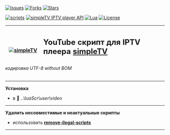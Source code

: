 [![Issues][badge-issues]][Issues]
[![Forks][badge-forks]][Forks]
[![Stars][badge-stars]][Stars]

[![scripts][badge-scripts]][Scripts]
[![simpleTV IPTV player API][badge-simpletvapi]][simpleTV API]
[![Lua][badge-lua]][Lua]
[![License][badge-license]][License]

<div class="table sectionedit1">
<table class="inline" style="height: 107px;" width="586">
<tbody>
<tr class="row0">
<th class="col0" style="width: 96.0167px;"><a href="http://iptv.gen12.net/"><img class="media" src="http://iptv.gen12.net/dokuwiki/lib/exe/fetch.php?cache=&amp;media=mantis:simpletv:cb0ur-wpg7e.png" alt="simpleTV" /></a></th>
<th class="col1 rightalign" style="width: 473.983px;" colspan="3">
<h2 style="text-align: left;"><strong class="">YouTube скрипт для IPTV плеера <a class="urlextern" title="http://iptv.gen12.net" href="http://iptv.gen12.net" target="_tab" rel="nofollow noopener">simpleTV</a></strong></h2><p>0.5.0 b12.7.5 (x32/x64 vlc 3.0.11)</p>
</th>
</tr>
</tbody>
</table>
</div>

###### кодировка UTF-8 without BOM
---------------------------------------------
**Установка**
 - в :file_folder: _..\luaScr\user\video_
---------------------------------------------
**Удалить несовместимые и неактуальные скрипты**
- использовать **[remove-ilegal-scripts][remove]**
---------------------------------------------

[Issues]: https://github.com/Nexterr/simpleTV-youtube/issues "Issues"
[Forks]: https://github.com/Nexterr/simpleTV-youtube/network/members "Forks"
[Stars]: https://github.com/Nexterr/simpleTV-youtube/stargazers "Stars"
[Scripts]: https://github.com/Nexterr/simpleTV-scripts "Scripts"
[simpleTV API]: http://iptv.gen12.net/dokuwiki/doku.php?id=mantis:simpletv:api "simpleTV API"
[Lua]: https://www.lua.org/manual/5.1 "Lua 5.1"
[License]: https://github.com/Nexterr/simpleTV-youtube/blob/master/LICENSE "License Apache 2.0"
[remove]: https://github.com/Nexterr/simpleTV-scripts/tree/master/addons/remove-ilegal-scripts "remove ilegal scripts"

[badge-issues]: https://img.shields.io/github/issues/Nexterr/simpleTV-youtube.svg?style=flat-square "Open issues"
[badge-forks]: https://img.shields.io/github/forks/Nexterr/simpleTV-youtube.svg?style=flat-square "Forks"
[badge-stars]: https://img.shields.io/github/stars/Nexterr/simpleTV-youtube.svg?style=flat-square "Stars"
[badge-scripts]: https://img.shields.io/badge/scripts-videos%20%7C%20scrapers%20%7C%20addons-red?style=flat-square "scripts: videos | scrapers | addons"
[badge-simpletvapi]: https://img.shields.io/badge/simpleTV-Lua%20API-blue?style=flat-square "simpleTV Lua API"
[badge-lua]: https://img.shields.io/badge/Lua-5.1-blue?style=flat-square "Lua 5.1"
[badge-license]: https://img.shields.io/badge/License-Apache%202.0-maroon?style=flat-square "License Apache 2.0"
